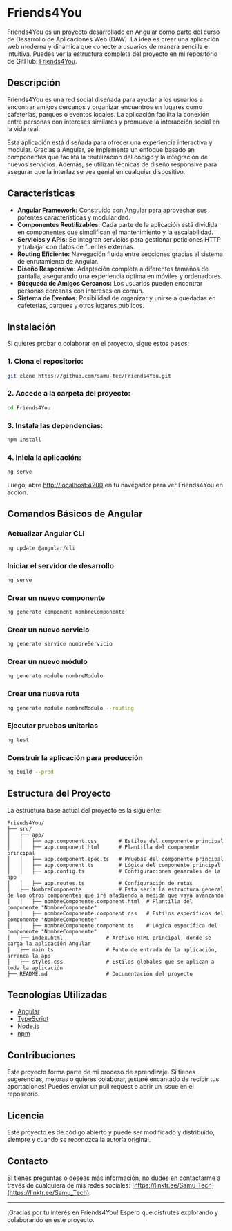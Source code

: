 # Friends4You

Friends4You es un proyecto desarrollado en Angular como parte del curso de Desarrollo de Aplicaciones Web (DAW). La idea es crear una aplicación web moderna y dinámica que conecte a usuarios de manera sencilla e intuitiva. Puedes ver la estructura completa del proyecto en mi repositorio de GitHub: [Friends4You](https://github.com/samu-tec/Friends4You).

## Descripción

Friends4You es una red social diseñada para ayudar a los usuarios a encontrar amigos cercanos y organizar encuentros en lugares como cafeterías, parques o eventos locales. La aplicación facilita la conexión entre personas con intereses similares y promueve la interacción social en la vida real.

Esta aplicación está diseñada para ofrecer una experiencia interactiva y modular. Gracias a Angular, se implementa un enfoque basado en componentes que facilita la reutilización del código y la integración de nuevos servicios. Además, se utilizan técnicas de diseño responsive para asegurar que la interfaz se vea genial en cualquier dispositivo.

## Características

- **Angular Framework:** Construido con Angular para aprovechar sus potentes características y modularidad.
- **Componentes Reutilizables:** Cada parte de la aplicación está dividida en componentes que simplifican el mantenimiento y la escalabilidad.
- **Servicios y APIs:** Se integran servicios para gestionar peticiones HTTP y trabajar con datos de fuentes externas.
- **Routing Eficiente:** Navegación fluida entre secciones gracias al sistema de enrutamiento de Angular.
- **Diseño Responsive:** Adaptación completa a diferentes tamaños de pantalla, asegurando una experiencia óptima en móviles y ordenadores.
- **Búsqueda de Amigos Cercanos:** Los usuarios pueden encontrar personas cercanas con intereses en común.
- **Sistema de Eventos:** Posibilidad de organizar y unirse a quedadas en cafeterías, parques y otros lugares públicos.

## Instalación

Si quieres probar o colaborar en el proyecto, sigue estos pasos:

### 1. Clona el repositorio:

```bash
git clone https://github.com/samu-tec/Friends4You.git
```

### 2. Accede a la carpeta del proyecto:

```bash
cd Friends4You
```

### 3. Instala las dependencias:

```bash
npm install
```

### 4. Inicia la aplicación:

```bash
ng serve
```

Luego, abre [http://localhost:4200](http://localhost:4200) en tu navegador para ver Friends4You en acción.

## Comandos Básicos de Angular

### Actualizar Angular CLI

```bash
ng update @angular/cli
```

### Iniciar el servidor de desarrollo

```bash
ng serve
```

### Crear un nuevo componente

```bash
ng generate component nombreComponente
```

### Crear un nuevo servicio

```bash
ng generate service nombreServicio
```

### Crear un nuevo módulo

```bash
ng generate module nombreModulo
```

### Crear una nueva ruta

```bash
ng generate module nombreModulo --routing
```

### Ejecutar pruebas unitarias

```bash
ng test
```

### Construir la aplicación para producción

```bash
ng build --prod
```

## Estructura del Proyecto

La estructura base actual del proyecto es la siguiente:

```
Friends4You/
├── src/
│   ├── app/
│   │   ├── app.component.css       # Estilos del componente principal
│   │   ├── app.component.html      # Plantilla del componente principal
│   │   ├── app.component.spec.ts   # Pruebas del componente principal
│   │   ├── app.component.ts        # Lógica del componente principal
│   │   ├── app.config.ts           # Configuraciones generales de la app
│   │   ├── app.routes.ts           # Configuración de rutas
│   ├── NombreComponente            # Esta sería la estructura general de los otros componentes que iré añadiendo a medida que vaya avanzando
│   │   ├── nombreComponente.component.html  # Plantilla del componente "NombreComponente"
│   │   ├── nombreComponente.component.css   # Estilos específicos del componente "NombreComponente"
│   │   ├── nombreComponente.component.ts    # Lógica específica del componente "NombreComponente"
│   ├── index.html              # Archivo HTML principal, donde se carga la aplicación Angular
│   ├── main.ts                 # Punto de entrada de la aplicación, arranca la app
│   ├── styles.css              # Estilos globales que se aplican a toda la aplicación
├── README.md                   # Documentación del proyecto
```

## Tecnologías Utilizadas

- [Angular](https://angular.io/)
- [TypeScript](https://www.typescriptlang.org/)
- [Node.js](https://nodejs.org/)
- [npm](https://www.npmjs.com/)

## Contribuciones

Este proyecto forma parte de mi proceso de aprendizaje. Si tienes sugerencias, mejoras o quieres colaborar, ¡estaré encantado de recibir tus aportaciones! Puedes enviar un pull request o abrir un issue en el repositorio.

## Licencia

Este proyecto es de código abierto y puede ser modificado y distribuido, siempre y cuando se reconozca la autoría original.

## Contacto

Si tienes preguntas o deseas más información, no dudes en contactarme a través de cualquiera de mis redes sociales: [https://linktr.ee/Samu_Tech](https://linktr.ee/Samu_Tech).

---

¡Gracias por tu interés en Friends4You! Espero que disfrutes explorando y colaborando en este proyecto.
